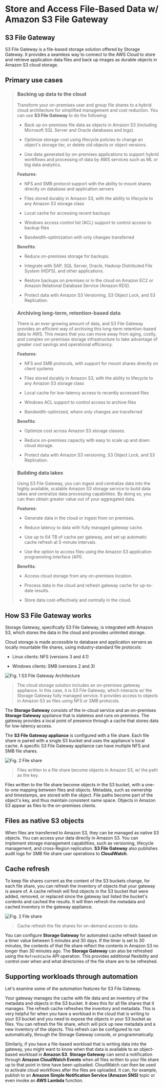 # Store and Access File-Based Data w/ Amazon S3 File Gateway

## S3 File Gateway

S3 File Gateway is a file-based storage solution offered by Storage Gateway. It provides a seamless way to connect to the AWS Cloud to store and retrieve application data files and back up images as durable objects in Amazon S3 cloud storage.

## Primary use cases

> ### Backing up data to the cloud
>
> Transform your on-premises user and group file shares to a hybrid cloud architecture for simplified management and cost reduction. You can use **S3 File Gateway** to do the following:
>
> * Back up on-premises file data as objects in Amazon S3 (including Microsoft SQL Server and Oracle databases and logs).
>
> * Optimize storage cost using lifecycle policies to change an object's storage tier, or delete old objects or object versions.
>
> * Use data generated by on-premises applications to support hybrid workflows and processing of data by AWS services such as ML or big data analytics.
>
> **Features**:
>
> * NFS and SMB protocol support with the ability to mount shares directly on database and application servers
>
> * Files stored durably in Amazon S3, with the ability to lifecycle to any Amazon S3 storage class
>
> * Local cache for accessing recent backups
>
> * Windows access control list (ACL) support to control access to backup files
>
> * Bandwidth-optimization with only changes transferred
>
> **Benefits**:
>
> * Reduce on-premises storage for backups.
>
> * Integrate with SAP, SQL Server, Oracle, Hadoop Distributed File System (HDFS), and other applications.
>
> * Restore backups on premises or in the cloud on Amazon EC2 or Amazon Relational Database Service (Amazon RDS).
>
> * Protect data with Amazon S3 Versioning, S3 Object Lock, and S3 Replication.

> ### Archiving long-term, retention-based data
>
> There is an ever-growing amount of data, and S3 File Gateway provides an efficient way of archiving this long-term retention-based data to AWS. This means that you can move away from aging, costly, and complex on-premises storage infrastructure to take advantage of greater cost savings and operational efficiency.
>
> **Features**:
>
> * NFS and SMB protocols, with support for mount shares directly on client systems
>
> * Files stored durably in Amazon S3, with the ability to lifecycle to any Amazon S3 storage class
>
> * Local cache for low-latency access to recently accessed files
>
> * Windows ACL support to control access to archive files
>
> * Bandwidth-optimized, where only changes are transferred
>
> **Benefits**:
>
> * Optimize cost across Amazon S3 storage classes.
>
> * Reduce on-premises capacity with easy to scale up and down cloud storage.
>
> * Protect data with Amazon S3 versioning, S3 Object Lock, and S3 Replication.

> ### Building data lakes
>
> Using S3 File Gateway, you can ingest and centralize data into the highly available, scalable Amazon S3 storage service to build data lakes and centralize data processing capabilities. By doing so, you can then obtain greater value out of your aggregated data.
>
> **Features**:
>
> * Generate data in the cloud or ingest from on premises.
>
> * Reduce latency to data with fully managed gateway cache.
>
> * Use up to 64 TB of cache per gateway, and set up automatic cache refresh at 5-minute intervals.
>
> * Use the option to access files using the Amazon S3 application programming interface (API).
>
> **Benefits**:
>
> * Access cloud storage from any on-premises location.
>
> * Process data in the cloud and refresh gateway cache for up-to-date results.
>
> * Store data cost-effectively and centrally in the cloud.

## How S3 File Gateway works

Storage Gateway, specifically S3 File Gateway, is integrated with Amazon S3, which stores the data in the cloud and provides unlimited storage.

Cloud storage is made accessible to database and application servers as locally mountable file shares, using industry-standard file protocols:

* Linux clients: NFS (versions 3 and 4.1)

* Windows clients: SMB (versions 2 and 3)

![Fig. 1 S3 File Gateway Architecture](../../../../../../img/SAA-CO2/storage-gateway/hybrid-cloud-solutions/store-and-access-data/s3-file-gateway/diag01.png)

> The cloud storage solution includes an on-premises gateway appliance. In this case, it is S3 File Gateway, which interacts w/ the Storage Gateway fully managed service. It provides access to objects in Amazon S3 as files using NFS or SMB protocols.

The **Storage Gateway** consists of the in-cloud service and an on-premises **Storage Gateway** appliance that is stateless and runs on premises. The gateway provides a local point of presence through a cache that stores data for low-latency access. 

The **S3 File Gateway appliance** is configured with a file share. Each file share is paired with a single S3 bucket and uses the appliance's local cache. A specific S3 File Gateway appliance can have multiple NFS and SMB file shares.

![Fig. 2 File share](../../../../../../img/SAA-CO2/storage-gateway/hybrid-cloud-solutions/store-and-access-data/s3-file-gateway/diag02.png)

> Files written to a file share become objects in Amazon S3, w/ the path as the key.

Files written to the file share become objects in the S3 bucket, with a one-to-one mapping between files and objects. Metadata, such as ownership and timestamps, are stored with the object. File paths become part of the object's key, and thus maintain consistent name space. Objects in Amazon S3 appear as files to the on-premises clients.

## Files as native S3 objects

When files are transferred to Amazon S3, they can be managed as native S3 objects. You can access your data directly in Amazon S3. You can implement storage management capabilities, such as versioning, lifecycle management, and cross-Region replication. **S3 File Gateway** also publishes audit logs for SMB file share user operations to **CloudWatch**.

## Cache refresh

To keep file shares current as the content of the S3 buckets change, for each file share, you can refresh the inventory of objects that your gateway is aware of. A cache refresh will find objects in the S3 bucket that were added, removed, or replaced since the gateway last listed the bucket's contents and cached the results. It will then refresh the metadata and cached inventory in the gateway appliance.

![Fig. 2 File share](../../../../../../img/SAA-CO2/storage-gateway/hybrid-cloud-solutions/store-and-access-data/s3-file-gateway/diag03.png)

> Cache refresh the file shares for on-demand access to data.

You can configure **Storage Gateway** for automated cache refresh based on a timer value between 5 minutes and 30 days. If the timer is set to 30 minutes, the contents of that file share reflect the contents in Amazon S3 no longer than 30 minutes ago. The **Storage Gateway** can also be refreshed using the `RefreshCache` API operation. This provides additional flexibility and control over when and what directories of the file share are to be refreshed.

## Supporting workloads through automation

Let's examine some of the automation features for S3 File Gateway. 

Your gateway manages the cache with file data and an inventory of the metadata and objects in the S3 bucket. It does this for all file shares that it manages. The refresh cache refreshes the inventory and metadata. This is very helpful for when you have a workload in the cloud that is writing to your S3 bucket and you need to expose the objects in your S3 bucket as files. You can refresh the file share, which will pick up new metadata and a new inventory of the objects. This refresh can be configured to run automatically, through the Storage Gateway console, or programmatically.

Similarly, if you have a file-based workload that is writing data into the gateway, you might want to know when that data is available to an object-based workload in **Amazon S3**. **Storage Gateway** can send a notification through **Amazon CloudWatch Events** when all files written to your file share up to that point in time have been uploaded. CloudWatch can then be used to activate cloud workflows after the files are uploaded. It can, for example, publish to an **Amazon Simple Notification Service (Amazon SNS)** topic or even invoke an **AWS Lambda** function.
